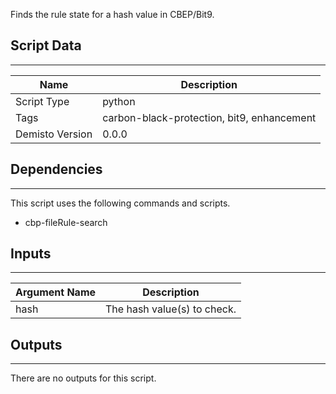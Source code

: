 Finds the rule state for a hash value in CBEP/Bit9.

## Script Data
---

| **Name** | **Description** |
| --- | --- |
| Script Type | python |
| Tags | carbon-black-protection, bit9, enhancement |
| Demisto Version | 0.0.0 |

## Dependencies
---
This script uses the following commands and scripts.
* cbp-fileRule-search

## Inputs
---

| **Argument Name** | **Description** |
| --- | --- |
| hash | The hash value(s) to check. |

## Outputs
---
There are no outputs for this script.
